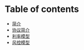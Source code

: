 # Table of contents

* [简介](README.md)
* [协议简介](xie-yi-jian-jie.md)
* [利率模型](li-shuai-mo-xing.md)
* [风控模型](feng-kong-mo-xing.md)
